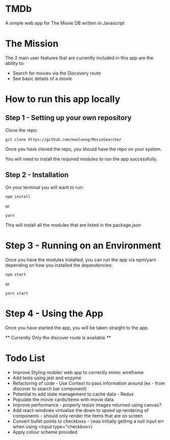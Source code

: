 # TMDb

A simple web app for The Movie DB written in Javascript

# The Mission

The 2 main user features that are currently included in this app are the ability to:

- Search for movies via the Discovery route
- See basic details of a movie

# How to run this app locally

## Step 1 - Setting up your own repository

Clone the repo:

```
git clone https://github.com/manloeng/MovieSearcher
```

Once you have cloned the repo, you should have the repo on your system.

You will need to install the required modules to run the app successfully.

## Step 2 - Installation

On your terminal you will want to run:

```
npm install
```

or

```
yarn
```

This will install all the modules that are listed in the package.json

# Step 3 - Running on an Environment

Once you have the modules installed, you can run the app via npm/yarn depending on how you installed the dependencies:

```
npm start
```

or

```
yarn start
```

# Step 4 - Using the App

Once you have started the app, you will be taken straight to the app.

** Currently Only the discover route is available **

# Todo List

- Improve Styling mobile/ web app to correctly mimic wireframe
- Add tests using jest and enzyme
- Refactoring of code - Use Context to pass information around (ex - from discover to search bar component)
- Potential to add state management to cache data - Redux
- Populate the movie cards/items with movie data
- Improve performance - properly resize images returned using canvas?
- Add react-windows virtualise the down to speed up rendering of components - should only render the items that are on screen
- Convert bullet points to checkboxs - (was initially getting a null input err when using <input type="checkbox>)
- Apply colour scheme provided
